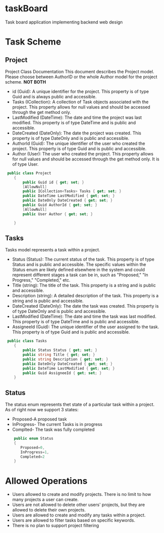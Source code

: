 # taskBoard
Task board application implementing backend web design
# Task Scheme

## Project
Project Class Documentation
This document describes the Project model.  
Please choose between AuthorID or the whole Author model for the project scheme. **NOT BOTH**

- id (Guid): A unique identifier for the project. This property is of type Guid and is always public and accessible.  
- Tasks (ICollection<Tasks>): A collection of Task objects associated with the project. This property allows for null values and should be accessed through the get method only.  
- LastModified (DateTime): The date and time the project was last modified. This property is of type DateTime and is public and accessible.   
- DateCreated (DateOnly): The date the project was created. This property is of type DateOnly and is public and accessible.   
- AuthorId (Guid): The unique identifier of the user who created the project. This property is of type Guid and is public and accessible. 
- Author (User): The user who created the project. This property allows for null values and should be accessed through the get method only. It is of type User.   
```C#
 public class Project
    {
        public Guid id { get; set; }
        [AllowNull]
        public ICollection<Tasks> Tasks { get; set; }
        public DateTime LastModified { get; set; }
        public DateOnly DateCreated { get; set; }
        public Guid AuthorId { get; set; }
        [AllowNull]
        public User Author { get; set; }

    }
```

## Tasks
Tasks model represents a task within a project.

- Status (Status): The current status of the task. This property is of type Status and is public and accessible. The specific values within the Status enum are likely defined elsewhere in the system and could represent different stages a task can be in, such as "Proposed," "In Progress," "Completed," etc.   
- Title (string): The title of the task. This property is a string and is public and accessible.  
- Description (string): A detailed description of the task. This property is a string and is public and accessible.   
- DateCreated (DateOnly): The date the task was created. This property is of type DateOnly and is public and accessible.  
- LastModified (DateTime): The date and time the task was last modified. This property is of type DateTime and is public and accessible.  
- AssigneeId (Guid): The unique identifier of the user assigned to the task. This property is of type Guid and is public and accessible.  
```C#
 public class Tasks
    {
        public Status Status { get; set; }
        public string Title { get; set; }
        public string Description { get; set; }
        public DateOnly DateCreated { get; set; }
        public DateTime LastModified { get; set; }
        public Guid AssigneeId { get; set; }
    }
```

## Status
The status enum represents thet state of a particular task within a project. As of right now we support 3 states: 
- Proposed-A proposed task
- InProgress- The current Tasks is in progress 
- Complted- The task was fully completed
```C#
    public enum Status
    {
       Proposed=0,
       InProgress=1,
       Completed=2
    }
```
# Allowed Operations
- Users allowed to create and modify projects. There is no limit to how many projects a user can create.
- Users are not allowed to delete other users' projects, but they are allowed to delete their own projects.
- Users are allowed to create and modify any tasks within a project.
- Users are allowed to filter tasks based on specific keywords.
- There is no plan to support project filtering